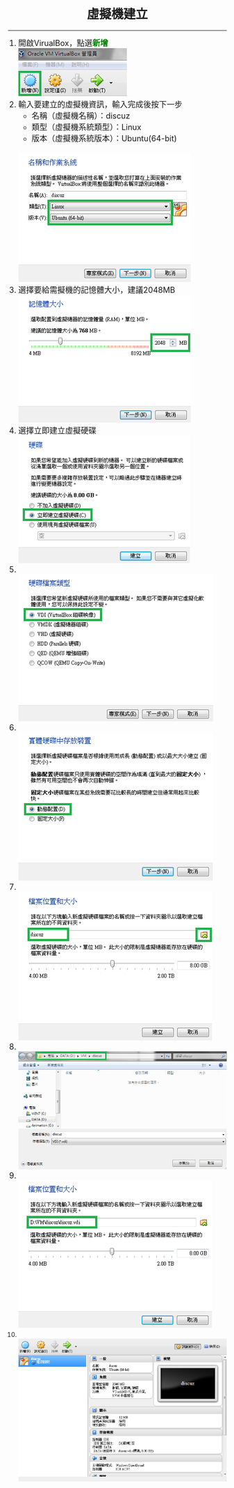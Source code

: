 # **<center>虛擬機建立**

---

<ol><font size="4">
  <li>開啟VirualBox，點選<font color='green'><b>新增</b></font>
  <br><img src='../img/versual/part1_1.png'>
  <li>輸入要建立的虛擬機資訊，輸入完成後按下一步
    <ul>
      <li>名稱（虛擬機名稱）：discuz
      <li>類型（虛擬機系統類型）：Linux
      <li>版本（虛擬機系統版本）：Ubuntu(64-bit)
    </ul>
    <br><img src='../img/versual/part1_2.png'>
  <li>選擇要給需擬機的記憶體大小，建議2048MB
  <br><img src='../img/versual/part1_3.png'>
  <li>選擇立即建立虛擬硬碟
  <br><img src='../img/versual/part1_4.png'>
  <li>
  <br><img src='../img/versual/part1_5.png'>
  <li>
  <br><img src='../img/versual/part1_6.png'>
  <li>
  <br><img src='../img/versual/part1_7.png'>
  <li>
  <br><img src='../img/versual/part1_8.png'>
  <li>
  <br><img src='../img/versual/part1_9.png'>
  <li>
  <br><img src='../img/versual/part1_10.png'>
</font></ol>